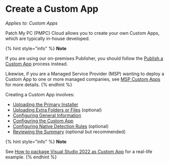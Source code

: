 # Create a Custom App

_Applies to: Custom Apps_

Patch My PC (PMPC) Cloud allows you to create your own Custom Apps, which are typically in-house developed.

{% hint style="info" %}
**Note**

If you are using our on-premises Publisher, you should follow the [Publish a Custom App](../publish-a-custom-app.md) process instead.

Likewise, if you are a Managed Service Provider (MSP) wanting to deploy a Custom App to one or more managed companies, see [MSP Custom Apps](../../managed-service-provider/msp-custom-apps/) for more details.
{% endhint %}

Creating a Custom App involves:

* [Uploading the Primary Installer](upload-the-primary-installer-for-a-custom-app.md)
* [Uploading Extra Folders or Files](custom-apps-file-tab.md) (optional)
* [Configuring General Information](custom-apps-general-information-tab.md)
* [Configuring the Custom App](custom-apps-configuration-tab.md)
* [Configuring Native Detection Rules](custom-apps-detection-rules-tab.md) (optional)
* [Reviewing the Summary](custom-apps-summary-tab.md) (optional but recommended)

{% hint style="info" %}
**Note**

See [How to package Visual Studio 2022 as Custom App](https://patchmypc.com/how-to-package-visual-studio-2022-custom-app) for a real-life example.
{% endhint %}